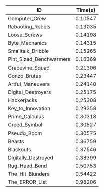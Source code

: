 |ID|Time(s)|
|-|-|
|Computer_Crew|0.10547|
|Rebooting_Rebels|0.13035|
|Loose_Screws|0.14198|
|Byte_Mechanics|0.14315|
|Smalltalk_Dribble|0.15265|
|Pint_Sized_Benchwarmers|0.16369|
|Grapevine_Squad|0.21306|
|Gonzo_Brutes|0.23447|
|Artful_Maneuvers|0.24140|
|Digital_Destroyers|0.25175|
|Hackerjacks|0.25308|
|Key_to_Innovation|0.29358|
|Prime_Calculus|0.30318|
|Creed_Symbol|0.30527|
|Pseudo_Boom|0.30575|
|Beasts|0.36759|
|Blackouts|0.37546|
|Digitally_Destroyed|0.38399|
|Rug_Heed_Bend|0.50753|
|The_Hit_Blunders|0.54422|
|The_ERROR_List|0.98206|
